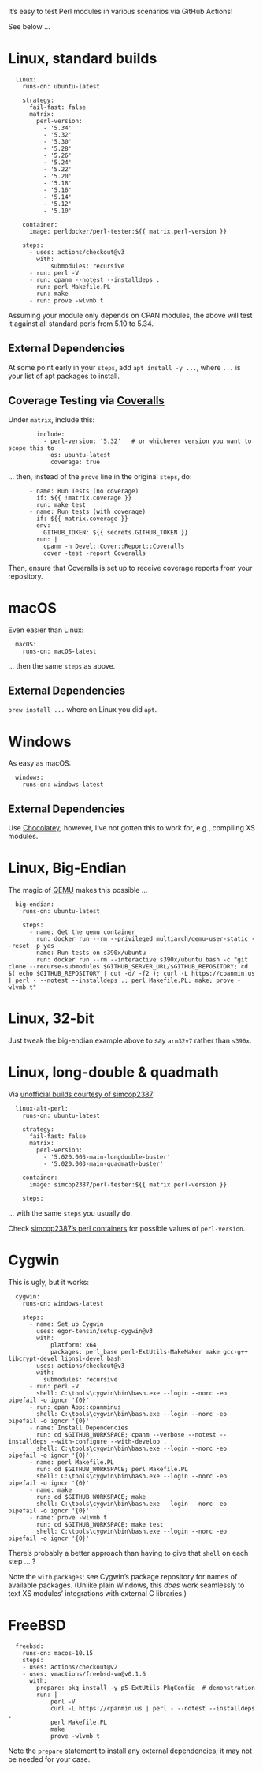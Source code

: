 It’s easy to test Perl modules in various scenarios via GitHub Actions!

See below …

# Linux, standard builds

```
  linux:
    runs-on: ubuntu-latest

    strategy:
      fail-fast: false
      matrix:
        perl-version:
          - '5.34'
          - '5.32'
          - '5.30'
          - '5.28'
          - '5.26'
          - '5.24'
          - '5.22'
          - '5.20'
          - '5.18'
          - '5.16'
          - '5.14'
          - '5.12'
          - '5.10'

    container:
      image: perldocker/perl-tester:${{ matrix.perl-version }}

    steps:
      - uses: actions/checkout@v3
        with:
            submodules: recursive
      - run: perl -V
      - run: cpanm --notest --installdeps .
      - run: perl Makefile.PL
      - run: make
      - run: prove -wlvmb t
```
Assuming your module only depends on CPAN modules, the above will test it against all standard perls from 5.10 to 5.34.

## External Dependencies

At some point early in your `steps`, add `apt install -y ...`, where `...` is your list of apt packages to install.

## Coverage Testing via [Coveralls](https://coveralls.io)

Under `matrix`, include this:
```
        include:
          - perl-version: '5.32'   # or whichever version you want to scope this to
            os: ubuntu-latest
            coverage: true
```
… then, instead of the `prove` line in the original `steps`, do:
```
      - name: Run Tests (no coverage)
        if: ${{ !matrix.coverage }}
        run: make test
      - name: Run tests (with coverage)
        if: ${{ matrix.coverage }}
        env:
          GITHUB_TOKEN: ${{ secrets.GITHUB_TOKEN }}
        run: |
          cpanm -n Devel::Cover::Report::Coveralls
          cover -test -report Coveralls
```
Then, ensure that Coveralls is set up to receive coverage reports from your repository.

# macOS

Even easier than Linux:
```
  macOS:
    runs-on: macOS-latest
```
… then the same `steps` as above.

## External Dependencies

`brew install ...` where on Linux you did `apt`.

# Windows

As easy as macOS:
```
  windows:
    runs-on: windows-latest
```

## External Dependencies

Use [Chocolatey](https://chocolatey.org/); however, I’ve not gotten this to work for, e.g., compiling XS modules.

# Linux, Big-Endian

The magic of [QEMU](https://qemu.org) makes this possible …

```
  big-endian:
    runs-on: ubuntu-latest

    steps:
      - name: Get the qemu container
        run: docker run --rm --privileged multiarch/qemu-user-static --reset -p yes
      - name: Run tests on s390x/ubuntu
        run: docker run --rm --interactive s390x/ubuntu bash -c "git clone --recurse-submodules $GITHUB_SERVER_URL/$GITHUB_REPOSITORY; cd $( echo $GITHUB_REPOSITORY | cut -d/ -f2 ); curl -L https://cpanmin.us | perl - --notest --installdeps .; perl Makefile.PL; make; prove -wlvmb t"
```

# Linux, 32-bit

Just tweak the big-endian example above to say `arm32v7` rather than `s390x`.

# Linux, long-double & quadmath

Via [unofficial builds courtesy of simcop2387](https://hub.docker.com/r/simcop2387/perl-tester/tags):
```
  linux-alt-perl:
    runs-on: ubuntu-latest

    strategy:
      fail-fast: false
      matrix:
        perl-version:
          - '5.020.003-main-longdouble-buster'
          - '5.020.003-main-quadmath-buster'

    container:
      image: simcop2387/perl-tester:${{ matrix.perl-version }}

    steps:
```
… with the same `steps` you usually do.

Check [simcop2387’s perl containers](https://hub.docker.com/r/simcop2387/perl/tags) for possible values of `perl-version`.

# Cygwin

This is ugly, but it works:
```
  cygwin:
    runs-on: windows-latest

    steps:
      - name: Set up Cygwin
        uses: egor-tensin/setup-cygwin@v3
        with:
            platform: x64
            packages: perl_base perl-ExtUtils-MakeMaker make gcc-g++ libcrypt-devel libnsl-devel bash
      - uses: actions/checkout@v3
        with:
          submodules: recursive
      - run: perl -V
        shell: C:\tools\cygwin\bin\bash.exe --login --norc -eo pipefail -o igncr '{0}'
      - run: cpan App::cpanminus
        shell: C:\tools\cygwin\bin\bash.exe --login --norc -eo pipefail -o igncr '{0}'
      - name: Install Dependencies
        run: cd $GITHUB_WORKSPACE; cpanm --verbose --notest --installdeps --with-configure --with-develop .
        shell: C:\tools\cygwin\bin\bash.exe --login --norc -eo pipefail -o igncr '{0}'
      - name: perl Makefile.PL
        run: cd $GITHUB_WORKSPACE; perl Makefile.PL
        shell: C:\tools\cygwin\bin\bash.exe --login --norc -eo pipefail -o igncr '{0}'
      - name: make
        run: cd $GITHUB_WORKSPACE; make
        shell: C:\tools\cygwin\bin\bash.exe --login --norc -eo pipefail -o igncr '{0}'
      - name: prove -wlvmb t
        run: cd $GITHUB_WORKSPACE; make test
        shell: C:\tools\cygwin\bin\bash.exe --login --norc -eo pipefail -o igncr '{0}'
```
There’s probably a better approach than having to give that `shell` on each step … ?

Note the `with`.`packages`; see Cygwin’s package repository for names of available packages. (Unlike plain Windows, this _does_ work seamlessly to text XS modules’ integrations with external C libraries.)

# FreeBSD
```
  freebsd:
    runs-on: macos-10.15
    steps:
    - uses: actions/checkout@v2
    - uses: vmactions/freebsd-vm@v0.1.6
      with:
        prepare: pkg install -y p5-ExtUtils-PkgConfig  # demonstration
        run: |
            perl -V
            curl -L https://cpanmin.us | perl - --notest --installdeps .
            perl Makefile.PL
            make
            prove -wlvmb t
```
Note the `prepare` statement to install any external dependencies; it may not be needed for your case.

